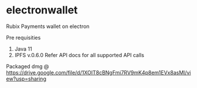 # electronwallet
Rubix Payments wallet on electron

Pre requisities 
1. Java 11
2. IPFS v.0.6.0
 Refer API docs for all supported API calls
 
 
 
 Packaged dmg @ https://drive.google.com/file/d/1XOIT8cBNgFmi7RV9mK4p8em1EVx8asMl/view?usp=sharing
